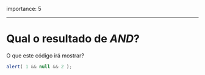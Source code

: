 importance: 5

---

# Qual o resultado de *AND*?

O que este código irá mostrar?

```js
alert( 1 && null && 2 );
```
